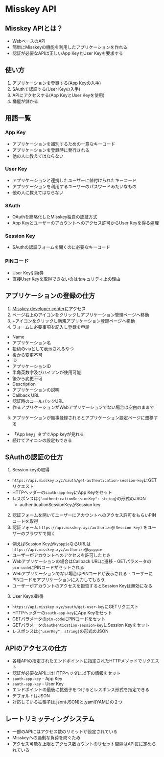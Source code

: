 # Misskey API
## Misskey APIとは？
* WebベースのAPI
* 簡単にMisskeyの機能を利用したアプリケーションを作れる
* 認証が必要なAPIは正しいApp KeyとUser Keyを要求する

## 使い方
1. アプリケーションを登録する(App Keyの入手)
2. SAuthで認証する(User Keyの入手)
3. APIにアクセスする(App KeyとUser Keyを使用)
3. 桶屋が儲かる

## 用語一覧
### App Key
* アプリケーションを識別するための一意なキーコード
* アプリケーションを登録時に発行される
* 他の人に教えてはならない

### User Key
* アプリケーションと連携したユーザーに値付けられたキーコード
* アプリケーションを利用するユーザーのパスワードみたいなもの
* 他の人に教えてはならない

### SAuth
* OAuthを簡略化したMisskey独自の認証方式
* App Keyとユーザーのアカウントへのアクセス許可からUser Keyを得る処理

### Session Key
* SAuthの認証フォームを開くのに必要なキーコード

### PINコード
* User Key引換券
* 直接User Keyを取得できないのはセキュリティ上の理由

## アプリケーションの登録の仕方
1. [Misskey developer center](http://dev.misskey.xyz)にアクセス
2. ページ右上のアイコンをクリックしアプリケーション管理ページへ移動
3. +アイコンをクリックし新規アプリケーション登録ページへ移動
4. フォームに必要事項を記入し登録を申請
 - Name
  - アプリケーション名
   - 投稿のviaとして表示されるやつ
   - 後から変更不可
 - ID
  - アプリケーションID
  - 半角英数字及びハイフンが使用可能
  - 後から変更不可
 - Description
  - アプリケーションの説明
 - Callback URL
  - 認証時のコールバックURL
  - 作るアプリケーションがWebアプリケーションでない場合は空白のままで
5. アプリケーションが無事登録されるとアプリケーション設定ページに遷移する
 - 「App key」タブでApp keyが見れる
 - 続けてアイコンの設定もできる

## SAuthの認証の仕方
1. Session keyの取得
 - `https://api.misskey.xyz/sauth/get-authentication-session-key`にGETリクエスト
  - HTTPヘッダーの`sauth-app-key`にApp Keyをセット
  - レスポンスは`{"authenticationSessionKey": string}`の形式のJSON
    - authenticationSessionKeyがSession key
2. 認証フォームを開いてユーザーにアカウントへのアクセス許可をもらいPINコードを取得
 1. 認証フォーム `https://api.misskey.xyz/authorize@(Session key)` をユーザーのブラウザで開く
  - 例えばSession Keyが`kyoppie`ならURLは`https://api.misskey.xyz/authorize@kyoppie`
  - ユーザーがアカウントへのアクセスを許可したとき
   - Webアプリケーションの場合はCallback URLに遷移
    - GETパラメータの`pin-code`にPINコードがセットされる
   - Webアプリケーションでない場合はPINコードが表示される
    - ユーザーにPINコードをアプリケーションに入力してもらう
  - ユーザーがアカウントのアクセスを拒否するとSession Keyは無効になる
3. User Keyの取得
 - `https://api.misskey.xyz/sauth/get-user-key`にGETリクエスト
  - HTTPヘッダーの`sauth-app-key`にApp Keyをセット
  - GETパラメータの`pin-code`にPINコードをセット
  - GETパラメータの`authentication-session-key`にSession Keyをセット
  - レスポンスは`{"userKey": string}`の形式のJSON

## APIのアクセスの仕方
* 各種APIの指定されたエンドポイントに指定されたHTTPメソッドでリクエスト
* 認証が必要なAPIにはHTTPヘッダに以下の情報をセット
 * `sauth-app-key` - App Key
 * `sauth-app-key` - User Key
* エンドポイントの最後に拡張子をつけるとレスポンス形式を指定できる
 * デフォルトはJSON
 * 対応している拡張子は.json(JSON)と.yaml(YAML)の２つ

## レートリミッティングシステム
* 一部のAPIにはアクセス数のリミットが設定されている
* Misskeyへの過剰な負荷を防ぐため
* アクセス可能な上限とアクセス数カウントのリセット間隔はAPI毎に定められている
